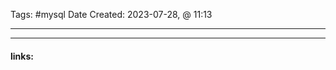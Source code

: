 
Tags: #mysql 
Date Created:  2023-07-28, @ 11:13

------------------------------------------










---------------------
#### links:
